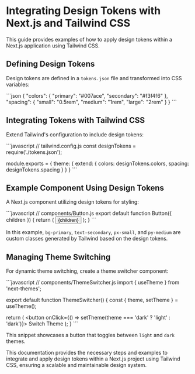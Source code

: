 # Integrating Design Tokens with Next.js and Tailwind CSS

This guide provides examples of how to apply design tokens within a Next.js application using Tailwind CSS.

## Defining Design Tokens

Design tokens are defined in a `tokens.json` file and transformed into CSS variables:

\```json
{
  "colors": {
    "primary": "#007ace",
    "secondary": "#f3f4f6"
  },
  "spacing": {
    "small": "0.5rem",
    "medium": "1rem",
    "large": "2rem"
  }
}
\```

## Integrating Tokens with Tailwind CSS

Extend Tailwind's configuration to include design tokens:

\```javascript
// tailwind.config.js
const designTokens = require('./tokens.json');

module.exports = {
  theme: {
    extend: {
      colors: designTokens.colors,
      spacing: designTokens.spacing
    }
  }
}
\```

## Example Component Using Design Tokens

A Next.js component utilizing design tokens for styling:

\```javascript
// components/Button.js
export default function Button({ children }) {
  return (
    <button className="bg-primary text-secondary px-small py-medium">
      {children}
    </button>
  );
}
\```

In this example, `bg-primary`, `text-secondary`, `px-small`, and `py-medium` are custom classes generated by Tailwind based on the design tokens.

## Managing Theme Switching

For dynamic theme switching, create a theme switcher component:

\```javascript
// components/ThemeSwitcher.js
import { useTheme } from 'next-themes';

export default function ThemeSwitcher() {
  const { theme, setTheme } = useTheme();

  return (
    <button onClick={() => setTheme(theme === 'dark' ? 'light' : 'dark')}>
      Switch Theme
    </button>
  );
}
\```

This snippet showcases a button that toggles between `light` and `dark` themes.

This documentation provides the necessary steps and examples to integrate and apply design tokens within a Next.js project using Tailwind CSS, ensuring a scalable and maintainable design system.
